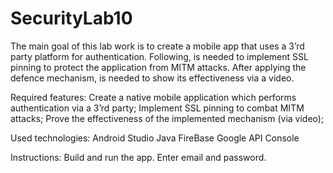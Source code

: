 # SecurityLab10
The main goal of this lab work is to create a mobile app that uses a 3’rd party platform for authentication. 
Following, is needed to implement SSL pinning to protect the application from MITM attacks. 
After applying the defence mechanism, is needed to show its effectiveness via a video.

Required features:
Create a native mobile application which performs authentication via a 3’rd party;
Implement SSL pinning to combat MITM attacks;
Prove the effectiveness of the implemented mechanism (via video);

Used technologies:
Android Studio
Java
FireBase
Google API Console

Instructions:
Build and run the app.
Enter email and password.
